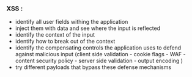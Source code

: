 ### XSS :
- identify all user fields withing the application
- inject them with data and see where the input is reflected
- identify the context of the input
- identify how to break out of the context
- identify the compensating controls the application uses to defend against malicious input
  (client side validation - cookie flags - WAF - content security policy - server side validation - output encoding )
- try different payloads that bypass these defense mechanisms
  
